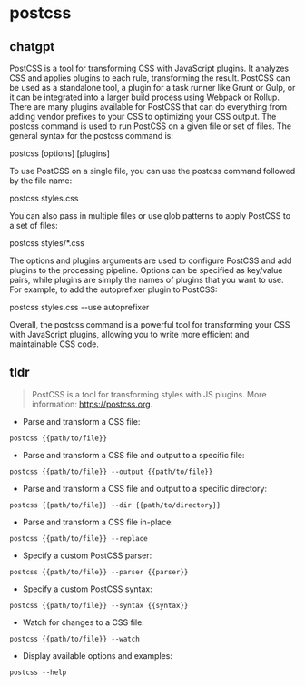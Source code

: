 # postcss 
## chatgpt 
PostCSS is a tool for transforming CSS with JavaScript plugins. It analyzes CSS and applies plugins to each rule, transforming the result. PostCSS can be used as a standalone tool, a plugin for a task runner like Grunt or Gulp, or it can be integrated into a larger build process using Webpack or Rollup. There are many plugins available for PostCSS that can do everything from adding vendor prefixes to your CSS to optimizing your CSS output. The postcss command is used to run PostCSS on a given file or set of files. The general syntax for the postcss command is:

postcss <input-file> [options] [plugins]

To use PostCSS on a single file, you can use the postcss command followed by the file name:

postcss styles.css

You can also pass in multiple files or use glob patterns to apply PostCSS to a set of files:

postcss styles/*.css

The options and plugins arguments are used to configure PostCSS and add plugins to the processing pipeline. Options can be specified as key/value pairs, while plugins are simply the names of plugins that you want to use. For example, to add the autoprefixer plugin to PostCSS:

postcss styles.css --use autoprefixer

Overall, the postcss command is a powerful tool for transforming your CSS with JavaScript plugins, allowing you to write more efficient and maintainable CSS code. 

## tldr 
 
> PostCSS is a tool for transforming styles with JS plugins.
> More information: <https://postcss.org>.

- Parse and transform a CSS file:

`postcss {{path/to/file}}`

- Parse and transform a CSS file and output to a specific file:

`postcss {{path/to/file}} --output {{path/to/file}}`

- Parse and transform a CSS file and output to a specific directory:

`postcss {{path/to/file}} --dir {{path/to/directory}}`

- Parse and transform a CSS file in-place:

`postcss {{path/to/file}} --replace`

- Specify a custom PostCSS parser:

`postcss {{path/to/file}} --parser {{parser}}`

- Specify a custom PostCSS syntax:

`postcss {{path/to/file}} --syntax {{syntax}}`

- Watch for changes to a CSS file:

`postcss {{path/to/file}} --watch`

- Display available options and examples:

`postcss --help`
